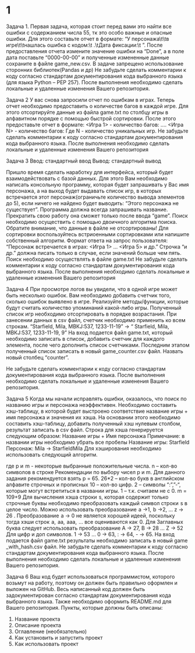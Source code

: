 # 1
Задача 1.
Первая задача, которая стоит перед вами это найти все ошибки с содержанием числа 55, тк это особо важные и опасные ошибки. Для этого составьте отчет в формате: “У персонажа\t<characters>\tв игре\t<GameName>\tнашлась ошибка с кодом:\t <nameError>.\tДата фиксации:\t <date>”. После предоставления отчета измените значение ошибки на “Done”, а в поле дата поставьте “0000-00-00”  и полученные измененные данные сохраните в файле game_new.csv.
В задаче запрещено использование сторонних библиотек(Pandas и др)
Не забудьте сделать комментарии к коду согласно стандартам документирования кода выбранного языка (для языка Python – PEP 257). После выполнения необходимо сделать локальные и удаленные изменения Вашего репозитория.

Задача 2
У вас снова запросили отчет по ошибкам в играх. Теперь отчет необходимо предоставить о количестве багов в каждой игре. Для этого отсортируйте данные из файла game.txt по столбцу  игры в алфавитном порядке с помощью быстрой сортировки. После этого предоставьте отчет в формате:
<Игра 1> - количество багов: <count>
….
<Игра N> - количество багов: <count>
Где N - количество уникальных игр.
Не забудьте сделать комментарии к коду согласно стандартам документирования кода выбранного языка. После выполнения необходимо сделать локальные и удаленные изменения Вашего репозитория 

Задача 3
Ввод:  стандартный ввод
Вывод: стандартный вывод

Пришло время сделать наработку для интерфейса, который будет взаимодействовать с базой данных. Для этого Вам необходимо написать консольную программу, которая будет запрашивать у Вас имя персонажа, а на выход будет выдавать список игр, в которых встречается этот персонаж(ограничьте количество вывода элементов до 5), если ничего не найдено будет выводить: “Этого персонажа не существует”. Программа должна всегда запрашивать название. Прекратить свою работу она сможет только после ввода “game”.
Поиск необходимо осуществить с помощью двоичного алгоритма поиска.
Обратите внимание, что данные в файле не отсортированы! Для сортировки воспользуйтесь встриоенными сортировками или напишите собственный алгоритм.
Формат ответа на запрос пользователя: 
“Персонаж <characters> встречается в играх:
<Игра 1>
…
<Игра 5> 
и др.”
Строчка “и др.” должна писать только в случае, если значений больше чем пять.
Поиск необходимо осуществлять в файле game.txt
Не забудьте сделать комментарии к коду согласно стандартам документирования кода выбранного языка. После выполнения необходимо сделать локальные и удаленные изменения Вашего репозитория

Задача 4
При просмотре логов вы увидели, что в одной игре может быть несколько ошибок. Вам необходимо добавить счетчик того, сколько ошибок выявлено в игре. Реализуйте методы/функции, которые будут считать количество упоминаний какой-либо игры. Полученный список игр необходимо отсортировать в порядке возрастания. При занесении данных в csv файл, счетчик необходимо применить ко всем строкам.
“Starfield, Mila, MВКJ:537, 1233-11-19” → “ Starfield, Mila, MВКJ:537, 1233-11-19, 9”
На вход подается файл game.txt, который необходимо записать в список, добавить счетчик для каждого элемента, после чего дополнить список счетчиками. Последним этапом полученный список записать в новый game_counter.csv файл. Назвать новый столбец “counter”.

Не забудьте сделать комментарии к коду согласно стандартам документирования кода выбранного языка. После выполнения необходимо сделать локальные и удаленные изменения Вашего репозитория.

Задача 5
Когда мы начали исправлять ошибки, оказалось, что поиск по названию игры и персонажа неэффективен. Необходимо составить хэш-таблицу, в которой будет выстроено соответствие название игры + имя персонажа и значения их хэша.  На основании этого необходимо составить хэш-таблицу, добавить полученный хэш нулевым столбом, результат записать в csv файл.
Строка для хэша генерируется следующим образом: Название игры + Имя персонажа
Примечание: в названии игры необходимо убрать все пробелы
Название игры: Starfield  Персонаж: Mila → StarfieldMila
Для хэширования необходимо использовать следующий алгоритм.
 
где p и  m - некоторые выбранные положительные числа.
n – кол-во символов в строке
Рекомендации по выбору чисел p и m.
Для данного задания рекомендуется взять p = 65. 
26*2 – кол-во букв в английском алфавите строчных и прописных
10 – кол-во цифр.
2 – символы “:”,”-“, которые могут встретиться в названии игры.
1 – т.к. считаем не с 0.
m = 109+9
Для вычисления хэша строки  s, которая содержит только строчные буквы необходимо  преобразовать каждый символ строки  s в целое число. Можно использовать преобразование  a →1,  b →2, … z → 26 . Преобразование  a → 0 не является хорошей идеей, поскольку тогда хэши строк  a,  aa,  aaa,  … все оцениваются как  0.
Для Заглавных буква следует использовать преобразование A → 27, B → 28 … Z → 52
Для цифр и доп символов. 1 → 53 … 0 → 63, : → 64, - → 65.
На вход подается файл game.txt результаты необходимо записать в новый game _with_hash.csv файл. 
Не забудьте сделать комментарии к коду согласно стандартам документирования кода выбранного языка. После выполнения необходимо сделать локальные и удаленные изменения Вашего репозитория.

Задача 6
Ваш код будет использоваться программистом, которого возьмут на работу, поэтому он должен быть правильно оформлен и выложен на GitHub. Весь написанный код должен быть задокументирован согласно стандартам документирования кода выбранного языка.
Также необходимо оформить README.md для Вашего репозитория. Пункты, которые должны быть описаны:
1. Название проекта
2. Описание проекта
3. Оглавление (необязательно)
4. Как установить и запустить проект
5. Как использовать проект
